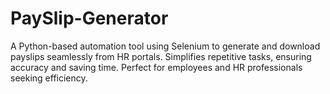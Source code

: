 # PaySlip-Generator
A Python-based automation tool using Selenium to generate and download payslips seamlessly from HR portals. Simplifies repetitive tasks, ensuring accuracy and saving time. Perfect for employees and HR professionals seeking efficiency.
